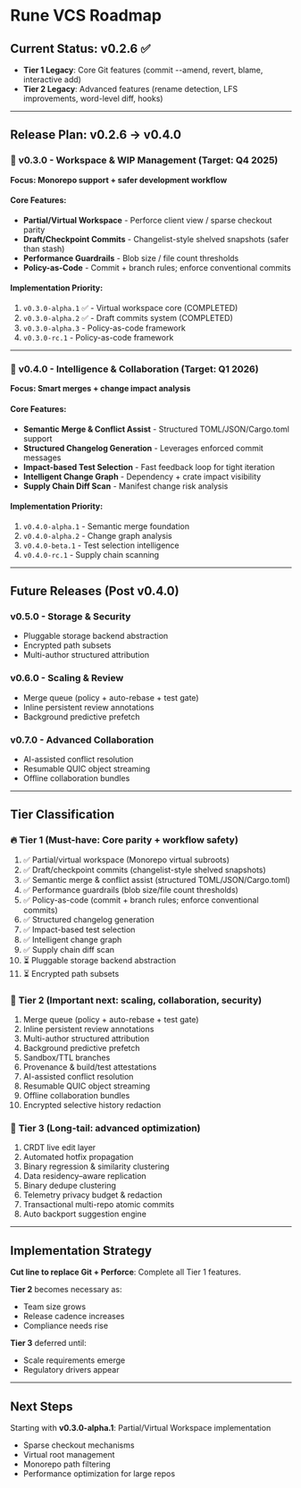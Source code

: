 # Rune VCS Roadmap

## Current Status: v0.2.6 ✅
- **Tier 1 Legacy**: Core Git features (commit --amend, revert, blame, interactive add)
- **Tier 2 Legacy**: Advanced features (rename detection, LFS improvements, word-level diff, hooks)

---

## Release Plan: v0.2.6 → v0.4.0

### 🎯 **v0.3.0 - Workspace & WIP Management** (Target: Q4 2025)
**Focus: Monorepo support + safer development workflow**

#### Core Features:
- **Partial/Virtual Workspace** - Perforce client view / sparse checkout parity
- **Draft/Checkpoint Commits** - Changelist-style shelved snapshots (safer than stash)
- **Performance Guardrails** - Blob size / file count thresholds
- **Policy-as-Code** - Commit + branch rules; enforce conventional commits

#### Implementation Priority:
1. `v0.3.0-alpha.1` ✅ - Virtual workspace core (COMPLETED)
2. `v0.3.0-alpha.2` ✅ - Draft commits system (COMPLETED)
3. `v0.3.0-alpha.3` - Policy-as-code framework
4. `v0.3.0-rc.1` - Policy-as-code framework

---

### 🚀 **v0.4.0 - Intelligence & Collaboration** (Target: Q1 2026)
**Focus: Smart merges + change impact analysis**

#### Core Features:
- **Semantic Merge & Conflict Assist** - Structured TOML/JSON/Cargo.toml support
- **Structured Changelog Generation** - Leverages enforced commit messages
- **Impact-based Test Selection** - Fast feedback loop for tight iteration
- **Intelligent Change Graph** - Dependency + crate impact visibility
- **Supply Chain Diff Scan** - Manifest change risk analysis

#### Implementation Priority:
1. `v0.4.0-alpha.1` - Semantic merge foundation
2. `v0.4.0-alpha.2` - Change graph analysis
3. `v0.4.0-beta.1` - Test selection intelligence
4. `v0.4.0-rc.1` - Supply chain scanning

---

## Future Releases (Post v0.4.0)

### **v0.5.0 - Storage & Security**
- Pluggable storage backend abstraction
- Encrypted path subsets
- Multi-author structured attribution

### **v0.6.0 - Scaling & Review**
- Merge queue (policy + auto-rebase + test gate)
- Inline persistent review annotations
- Background predictive prefetch

### **v0.7.0 - Advanced Collaboration**
- AI-assisted conflict resolution
- Resumable QUIC object streaming
- Offline collaboration bundles

---

## Tier Classification

### 🔥 **Tier 1 (Must-have: Core parity + workflow safety)**
1. ✅ Partial/virtual workspace (Monorepo virtual subroots)
2. ✅ Draft/checkpoint commits (changelist-style shelved snapshots)
3. ✅ Semantic merge & conflict assist (structured TOML/JSON/Cargo.toml)
4. ✅ Performance guardrails (blob size/file count thresholds)
5. ✅ Policy-as-code (commit + branch rules; enforce conventional commits)
6. ✅ Structured changelog generation
7. ✅ Impact-based test selection
8. ✅ Intelligent change graph
9. ✅ Supply chain diff scan
10. ⏳ Pluggable storage backend abstraction
11. ⏳ Encrypted path subsets

### 🚀 **Tier 2 (Important next: scaling, collaboration, security)**
1. Merge queue (policy + auto-rebase + test gate)
2. Inline persistent review annotations
3. Multi-author structured attribution
4. Background predictive prefetch
5. Sandbox/TTL branches
6. Provenance & build/test attestations
7. AI-assisted conflict resolution
8. Resumable QUIC object streaming
9. Offline collaboration bundles
10. Encrypted selective history redaction

### 🔬 **Tier 3 (Long-tail: advanced optimization)**
1. CRDT live edit layer
2. Automated hotfix propagation
3. Binary regression & similarity clustering
4. Data residency–aware replication
5. Binary dedupe clustering
6. Telemetry privacy budget & redaction
7. Transactional multi-repo atomic commits
8. Auto backport suggestion engine

---

## Implementation Strategy

**Cut line to replace Git + Perforce**: Complete all Tier 1 features.

**Tier 2** becomes necessary as:
- Team size grows
- Release cadence increases  
- Compliance needs rise

**Tier 3** deferred until:
- Scale requirements emerge
- Regulatory drivers appear

---

## Next Steps

Starting with **v0.3.0-alpha.1**: Partial/Virtual Workspace implementation
- Sparse checkout mechanisms
- Virtual root management
- Monorepo path filtering
- Performance optimization for large repos

